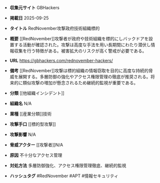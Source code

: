 - **収集元サイト**
GBHackers

- **掲載日**
2025-09-25

- **タイトル**
RedNovember攻撃政府技術組織標的

- **概要**
[[RedNovember]]攻撃者が政府や技術組織を標的にしバックドアを設置する活動が確認された。攻撃は高度な手法を用い長期間にわたり潜伏し情報収集を行う特徴がある。被害拡大のリスクが高く警戒が必要である。

- **URL**
https://gbhackers.com/rednovember-hackers/

- **備考**
[[RedNovember]]攻撃は標的組織の情報窃取を目的に高度な持続的脅威を展開する。多層防御の強化やアクセス権限管理の徹底が推奨される。将来的に類似攻撃の増加が懸念されるため継続的監視が重要である。

- **分類**
[[他組織インシデント]]

- **組織名**
N/A

- **業種**
[[産業分類]]技術

- **攻撃手口**
[[標的型攻撃]]

- **攻撃影響**
N/A

- **脅威アクター**
[[攻撃者]]N/A

- **原因**
不十分なアクセス管理

- **対処方法**
多層防御強化、アクセス権限管理徹底、継続的監視

- **ハッシュタグ**
#RedNovember #APT #情報セキュリティ
